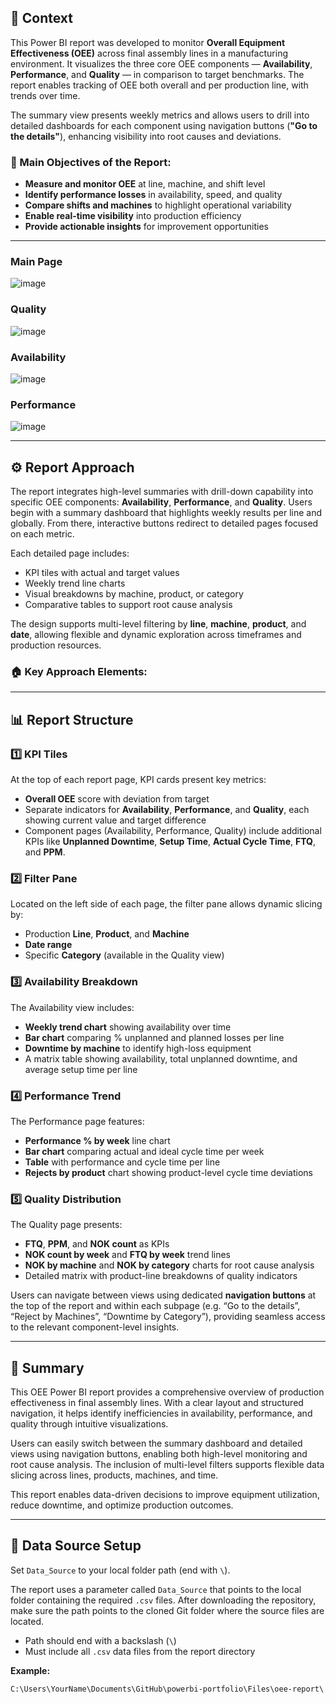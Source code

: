 ## 📌 Context

This Power BI report was developed to monitor **Overall Equipment Effectiveness (OEE)** across final assembly lines in a manufacturing environment. It visualizes the three core OEE components — **Availability**, **Performance**, and **Quality** — in comparison to target benchmarks. The report enables tracking of OEE both overall and per production line, with trends over time.

The summary view presents weekly metrics and allows users to drill into detailed dashboards for each component using navigation buttons (**"Go to the details"**), enhancing visibility into root causes and deviations.

### 🎯 Main Objectives of the Report:
- **Measure and monitor OEE** at line, machine, and shift level
- **Identify performance losses** in availability, speed, and quality
- **Compare shifts and machines** to highlight operational variability
- **Enable real-time visibility** into production efficiency
- **Provide actionable insights** for improvement opportunities

---
### Main Page
![image](https://github.com/user-attachments/assets/97e6a0e3-7e61-4e62-8601-92dd1c7d28a6)
### Quality
![image](https://github.com/user-attachments/assets/355b21bd-3683-44c2-9eb3-1c8793f9e99d)
### Availability
![image](https://github.com/user-attachments/assets/47dba296-ef46-4ab0-84d0-d0cb6487425d)
### Performance
![image](https://github.com/user-attachments/assets/7048e7dd-ca6f-4667-99d9-c17bda08bb7c)


---
## ⚙️ Report Approach

The report integrates high-level summaries with drill-down capability into specific OEE components: **Availability**, **Performance**, and **Quality**. Users begin with a summary dashboard that highlights weekly results per line and globally. From there, interactive buttons redirect to detailed pages focused on each metric.

Each detailed page includes:
- KPI tiles with actual and target values
- Weekly trend line charts
- Visual breakdowns by machine, product, or category
- Comparative tables to support root cause analysis

The design supports multi-level filtering by **line**, **machine**, **product**, and **date**, allowing flexible and dynamic exploration across timeframes and production resources.

### 🏠 Key Approach Elements:
<!-- draft section -->

---

## 📊 Report Structure

### 1️⃣ KPI Tiles
At the top of each report page, KPI cards present key metrics:
- **Overall OEE** score with deviation from target
- Separate indicators for **Availability**, **Performance**, and **Quality**, each showing current value and target difference
- Component pages (Availability, Performance, Quality) include additional KPIs like **Unplanned Downtime**, **Setup Time**, **Actual Cycle Time**, **FTQ**, and **PPM**.

### 2️⃣ Filter Pane
Located on the left side of each page, the filter pane allows dynamic slicing by:
- Production **Line**, **Product**, and **Machine**
- **Date range**
- Specific **Category** (available in the Quality view)

### 3️⃣ Availability Breakdown
The Availability view includes:
- **Weekly trend chart** showing availability over time
- **Bar chart** comparing % unplanned and planned losses per line
- **Downtime by machine** to identify high-loss equipment
- A matrix table showing availability, total unplanned downtime, and average setup time per line

### 4️⃣ Performance Trend
The Performance page features:
- **Performance % by week** line chart
- **Bar chart** comparing actual and ideal cycle time per week
- **Table** with performance and cycle time per line
- **Rejects by product** chart showing product-level cycle time deviations

### 5️⃣ Quality Distribution
The Quality page presents:
- **FTQ**, **PPM**, and **NOK count** as KPIs
- **NOK count by week** and **FTQ by week** trend lines
- **NOK by machine** and **NOK by category** charts for root cause analysis
- Detailed matrix with product-line breakdowns of quality indicators

Users can navigate between views using dedicated **navigation buttons** at the top of the report and within each subpage (e.g. “Go to the details”, “Reject by Machines”, “Downtime by Category”), providing seamless access to the relevant component-level insights.

---

## 📄 Summary

This OEE Power BI report provides a comprehensive overview of production effectiveness in final assembly lines. With a clear layout and structured navigation, it helps identify inefficiencies in availability, performance, and quality through intuitive visualizations.

Users can easily switch between the summary dashboard and detailed views using navigation buttons, enabling both high-level monitoring and root cause analysis. The inclusion of multi-level filters supports flexible data slicing across lines, products, machines, and time.

This report enables data-driven decisions to improve equipment utilization, reduce downtime, and optimize production outcomes.


---

## 📂 Data Source Setup

Set `Data_Source` to your local folder path (end with `\`).

The report uses a parameter called `Data_Source` that points to the local folder containing the required `.csv` files. After downloading the repository, make sure the path points to the cloned Git folder where the source files are located.

- Path should end with a backslash (`\`)
- Must include all `.csv` data files from the report directory

**Example:**
```
C:\Users\YourName\Documents\GitHub\powerbi-portfolio\Files\oee-report\
```
